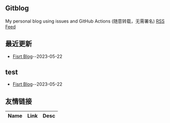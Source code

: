 ## Gitblog
My personal blog using issues and GitHub Actions (随意转载，无需署名)
[RSS Feed](https://raw.githubusercontent.com/shiyang07ca/gitblog/master/feed.xml)
## 最近更新
- [Fisrt Blog](https://github.com/shiyang07ca/gitblog/issues/1)--2023-05-22
## test
- [Fisrt Blog](https://github.com/shiyang07ca/gitblog/issues/1)--2023-05-22
## 友情链接
| Name | Link | Desc | 
 | ---- | ---- | ---- |
